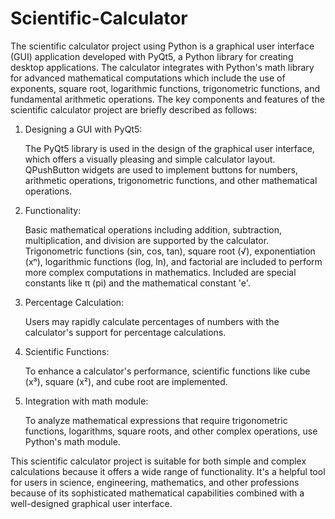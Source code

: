 # Scientific-Calculator
The scientific calculator project using Python is a graphical user interface (GUI) application developed with PyQt5, a Python library for creating desktop applications. The calculator integrates with Python's math library for advanced mathematical computations which include the use of exponents, square root, logarithmic functions, trigonometric functions, and fundamental arithmetic operations.
The key components and features of the scientific calculator project are briefly described as follows:
1. Designing a GUI with PyQt5:

	The PyQt5 library is used in the design of the graphical user interface, which offers a visually pleasing and simple calculator layout.
	QPushButton widgets are used to implement buttons for numbers, arithmetic operations, trigonometric functions, and other mathematical operations.

2. Functionality:

	Basic mathematical operations including addition, subtraction, multiplication, and division are supported by the calculator.
	Trigonometric functions (sin, cos, tan), square root (√), exponentiation (xⁿ), logarithmic functions (log, ln), and factorial are included to perform more complex computations in mathematics.
	Included are special constants like π (pi) and the mathematical constant 'e'.

3. Percentage Calculation:

	Users may rapidly calculate percentages of numbers with the calculator's support for percentage calculations.

4. Scientific Functions:

	To enhance a calculator's performance, scientific functions like cube (x³), square (x²), and cube root are implemented.

5. Integration with math module:

	To analyze mathematical expressions that require trigonometric functions, logarithms, square roots, and other complex operations, use Python's math module.

This scientific calculator project is suitable for both simple and complex calculations because it offers a wide range of functionality. It's a helpful tool for users in science, engineering, mathematics, and other professions because of its sophisticated mathematical capabilities combined with a well-designed graphical user interface.





